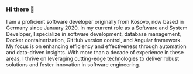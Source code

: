 ### Hi there 👋
I am a proficient software developer originally from Kosovo, now based in Germany since January 2020. In my current role as a Software and System Developer, I specialize in software development, database management, Docker containerization, GitHub version control, and Angular framework.
My focus is on enhancing efficiency and effectiveness through automation and data-driven insights.
With more than a decade of experience in these areas, I thrive on leveraging cutting-edge technologies to deliver robust solutions and foster innovation in software engineering.
<!--
**qemajlosmani/qemajlosmani** is a ✨ _special_ ✨ repository because its `README.md` (this file) appears on your GitHub profile.

Here are some ideas to get you started:

- 🔭 I’m currently working on ...
- 🌱 I’m currently learning ...
- 👯 I’m looking to collaborate on ...
- 🤔 I’m looking for help with ...
- 💬 Ask me about ...
- 📫 How to reach me: ...
- 😄 Pronouns: ...
- ⚡ Fun fact: ...
-->
